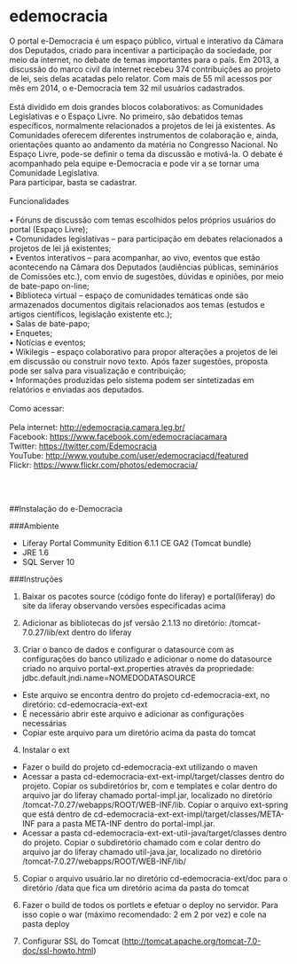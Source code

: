 edemocracia
===========
O portal e-Democracia é um espaço público, virtual e interativo da Câmara dos Deputados, criado para incentivar a participação da sociedade, por meio da internet, no debate de temas importantes para o país. Em 2013, a discussão do marco civil da internet recebeu 374 contribuições ao projeto de lei, seis delas acatadas pelo relator. Com mais de 55 mil acessos por mês em 2014, o e-Democracia tem 32 mil usuários cadastrados. <br/><br/>
Está dividido em dois grandes blocos colaborativos: as Comunidades Legislativas e o Espaço Livre. No primeiro, são debatidos temas específicos, normalmente relacionados a projetos de lei já existentes. As Comunidades oferecem diferentes instrumentos de colaboração e, ainda, orientações quanto ao andamento da matéria no Congresso Nacional. No Espaço Livre, pode-se definir o tema da discussão e motivá-la. O debate é acompanhado pela equipe e-Democracia e pode vir a se tornar uma Comunidade Legislativa.<br/>
Para participar, basta se cadastrar. <br/><br/>
Funcionalidades<br/><br/>
•	Fóruns de discussão com temas escolhidos pelos próprios usuários do portal (Espaço Livre);<br/>
•	Comunidades legislativas – para participação em debates relacionados a projetos de lei já existentes;<br/>
•	Eventos interativos – para acompanhar, ao vivo, eventos que estão acontecendo na Câmara dos Deputados (audiências públicas, seminários de Comissões etc.), com envio de sugestões, dúvidas e opiniões, por meio de bate-papo on-line;<br/>
•	Biblioteca virtual – espaço de comunidades temáticas onde são armazenados documentos digitais relacionados aos temas (estudos e artigos científicos, legislação existente etc.);<br/>
•	Salas de bate-papo;<br/>
•	Enquetes;<br/>
•	Notícias e eventos; <br/>
•	Wikilegis – espaço colaborativo para propor alterações a projetos de lei em discussão ou construir novo texto. Após fazer sugestões, proposta pode ser salva para visualização e contribuição;<br/>
•	Informações produzidas pelo sistema podem ser sintetizadas em relatórios e enviadas aos deputados.<br/><br/>
Como acessar: <br/><br/>
Pela internet: http://edemocracia.camara.leg.br/<br/>
Facebook: https://www.facebook.com/edemocraciacamara <br/>
Twitter: https://twitter.com/Edemocracia<br/>
YouTube: http://www.youtube.com/user/edemocraciacd/featured <br/>
Flickr: https://www.flickr.com/photos/edemocracia/ <br/>

<br/><br/>

##Instalação do e-Democracia 

###Ambiente

* Liferay Portal Community Edition 6.1.1 CE GA2 (Tomcat bundle)
* JRE 1.6
* SQL Server 10


###Instruções

1. Baixar os pacotes source (código fonte do liferay) e portal(liferay) do site da liferay observando versões especificadas  acima

2. Adicionar as bibliotecas do jsf  versão 2.1.13 no diretório: /tomcat-7.0.27/lib/ext dentro do liferay

3. Criar o banco de dados e configurar o datasource com as configurações do banco utilizado e adicionar o nome do datasource criado no arquivo portal-ext.properties através da propriedade: jdbc.default.jndi.name=NOMEDODATASOURCE

* Este arquivo se encontra dentro do projeto cd-edemocracia-ext, no diretório: cd-edemocracia-ext-ext
* É necessário abrir este arquivo e adicionar as configurações necessárias
* Copiar este arquivo para um diretório acima da pasta do tomcat

4. Instalar o ext

* Fazer o build do projeto cd-edemocracia-ext utilizando o maven
* Acessar a pasta cd-edemocracia-ext-ext-impl/target/classes dentro do projeto. Copiar os subdiretórios br, com e templates e colar dentro do arquivo jar do liferay chamado portal-impl.jar, localizado no diretório /tomcat-7.0.27/webapps/ROOT/WEB-INF/lib. Copiar o arquivo ext-spring que está dentro de cd-edemocracia-ext-ext-impl/target/classes/META-INF para a pasta META-INF dentro do portal-impl.jar.
* Acessar a pasta cd-edemocracia-ext-ext-util-java/target/classes dentro do projeto. Copiar o subdiretório chamado com e colar dentro do arquivo jar do liferay chamado util-java.jar, localizado no diretório /tomcat-7.0.27/webapps/ROOT/WEB-INF/lib/

5. Copiar o arquivo usuário.lar no diretório cd-edemocracia-ext/doc para o diretório /data que fica um diretório acima da pasta do tomcat

6. Fazer o build de todos os portlets e efetuar o deploy no servidor. Para isso copie o war (máximo recomendado: 2 em 2 por vez) e cole na pasta deploy

7. Configurar SSL do Tomcat (http://tomcat.apache.org/tomcat-7.0-doc/ssl-howto.html)



